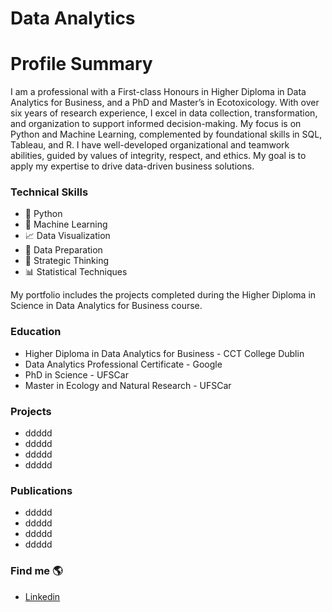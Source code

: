 # Data Analytics

# Profile Summary
I am a professional with a First-class Honours in Higher Diploma in Data Analytics for Business, and a PhD and Master’s in Ecotoxicology. With over six years of research experience, I excel in data collection, transformation, and organization to support informed decision-making. My focus is on Python and Machine Learning, complemented by foundational skills in SQL, Tableau, and R. I have well-developed organizational and teamwork abilities, guided by values of integrity, respect, and ethics. My goal is to apply my expertise to drive data-driven business solutions.

### Technical Skills 
- 🐍 Python
- 🔮 Machine Learning
- 📈 Data Visualization
- 👀 Data Preparation
- 🧠 Strategic Thinking
- 📊 Statistical Techniques

My portfolio includes the projects completed during the Higher Diploma in Science in Data Analytics for Business course.

### Education
- Higher Diploma in Data Analytics for Business - CCT College Dublin
- Data Analytics Professional Certificate - Google 
- PhD in Science - UFSCar
- Master in Ecology and Natural Research - UFSCar

### Projects
- ddddd
- ddddd
- ddddd
- ddddd

### Publications
- ddddd
- ddddd
- ddddd
- ddddd

### Find me 🌎
- [Linkedin](www.linkedin.com/in/danielambarreto) 
